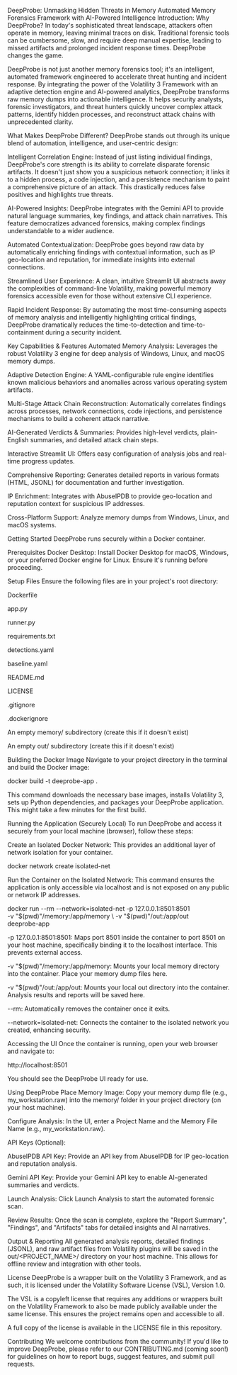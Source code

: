 DeepProbe: Unmasking Hidden Threats in Memory
Automated Memory Forensics Framework with AI-Powered Intelligence
Introduction: Why DeepProbe?
In today's sophisticated threat landscape, attackers often operate in memory, leaving minimal traces on disk. Traditional forensic tools can be cumbersome, slow, and require deep manual expertise, leading to missed artifacts and prolonged incident response times. DeepProbe changes the game.

DeepProbe is not just another memory forensics tool; it's an intelligent, automated framework engineered to accelerate threat hunting and incident response. By integrating the power of the Volatility 3 Framework with an adaptive detection engine and AI-powered analytics, DeepProbe transforms raw memory dumps into actionable intelligence. It helps security analysts, forensic investigators, and threat hunters quickly uncover complex attack patterns, identify hidden processes, and reconstruct attack chains with unprecedented clarity.

What Makes DeepProbe Different?
DeepProbe stands out through its unique blend of automation, intelligence, and user-centric design:

Intelligent Correlation Engine: Instead of just listing individual findings, DeepProbe's core strength is its ability to correlate disparate forensic artifacts. It doesn't just show you a suspicious network connection; it links it to a hidden process, a code injection, and a persistence mechanism to paint a comprehensive picture of an attack. This drastically reduces false positives and highlights true threats.

AI-Powered Insights: DeepProbe integrates with the Gemini API to provide natural language summaries, key findings, and attack chain narratives. This feature democratizes advanced forensics, making complex findings understandable to a wider audience.

Automated Contextualization: DeepProbe goes beyond raw data by automatically enriching findings with contextual information, such as IP geo-location and reputation, for immediate insights into external connections.

Streamlined User Experience: A clean, intuitive Streamlit UI abstracts away the complexities of command-line Volatility, making powerful memory forensics accessible even for those without extensive CLI experience.

Rapid Incident Response: By automating the most time-consuming aspects of memory analysis and intelligently highlighting critical findings, DeepProbe dramatically reduces the time-to-detection and time-to-containment during a security incident.

Key Capabilities & Features
Automated Memory Analysis: Leverages the robust Volatility 3 engine for deep analysis of Windows, Linux, and macOS memory dumps.

Adaptive Detection Engine: A YAML-configurable rule engine identifies known malicious behaviors and anomalies across various operating system artifacts.

Multi-Stage Attack Chain Reconstruction: Automatically correlates findings across processes, network connections, code injections, and persistence mechanisms to build a coherent attack narrative.

AI-Generated Verdicts & Summaries: Provides high-level verdicts, plain-English summaries, and detailed attack chain steps.

Interactive Streamlit UI: Offers easy configuration of analysis jobs and real-time progress updates.

Comprehensive Reporting: Generates detailed reports in various formats (HTML, JSONL) for documentation and further investigation.

IP Enrichment: Integrates with AbuseIPDB to provide geo-location and reputation context for suspicious IP addresses.

Cross-Platform Support: Analyze memory dumps from Windows, Linux, and macOS systems.

Getting Started
DeepProbe runs securely within a Docker container.

Prerequisites
Docker Desktop: Install Docker Desktop for macOS, Windows, or your preferred Docker engine for Linux. Ensure it's running before proceeding.

Setup Files
Ensure the following files are in your project's root directory:

Dockerfile

app.py

runner.py

requirements.txt

detections.yaml

baseline.yaml

README.md

LICENSE

.gitignore

.dockerignore

An empty memory/ subdirectory (create this if it doesn't exist)

An empty out/ subdirectory (create this if it doesn't exist)

Building the Docker Image
Navigate to your project directory in the terminal and build the Docker image:

docker build -t deeprobe-app .

This command downloads the necessary base images, installs Volatility 3, sets up Python dependencies, and packages your DeepProbe application. This might take a few minutes for the first build.

Running the Application (Securely Local)
To run DeepProbe and access it securely from your local machine (browser), follow these steps:

Create an Isolated Docker Network: This provides an additional layer of network isolation for your container.

docker network create isolated-net

Run the Container on the Isolated Network: This command ensures the application is only accessible via localhost and is not exposed on any public or network IP addresses.

docker run --rm --network=isolated-net -p 127.0.0.1:8501:8501 \
    -v "$(pwd)"/memory:/app/memory \
    -v "$(pwd)"/out:/app/out \
    deeprobe-app

-p 127.0.0.1:8501:8501: Maps port 8501 inside the container to port 8501 on your host machine, specifically binding it to the localhost interface. This prevents external access.

-v "$(pwd)"/memory:/app/memory: Mounts your local memory directory into the container. Place your memory dump files here.

-v "$(pwd)"/out:/app/out: Mounts your local out directory into the container. Analysis results and reports will be saved here.

--rm: Automatically removes the container once it exits.

--network=isolated-net: Connects the container to the isolated network you created, enhancing security.

Accessing the UI
Once the container is running, open your web browser and navigate to:

http://localhost:8501

You should see the DeepProbe UI ready for use.

Using DeepProbe
Place Memory Image: Copy your memory dump file (e.g., my_workstation.raw) into the memory/ folder in your project directory (on your host machine).

Configure Analysis: In the UI, enter a Project Name and the Memory File Name (e.g., my_workstation.raw).

API Keys (Optional):

AbuseIPDB API Key: Provide an API key from AbuseIPDB for IP geo-location and reputation analysis.

Gemini API Key: Provide your Gemini API key to enable AI-generated summaries and verdicts.

Launch Analysis: Click Launch Analysis to start the automated forensic scan.

Review Results: Once the scan is complete, explore the "Report Summary", "Findings", and "Artifacts" tabs for detailed insights and AI narratives.

Output & Reporting
All generated analysis reports, detailed findings (JSONL), and raw artifact files from Volatility plugins will be saved in the out/<PROJECT_NAME>/ directory on your host machine. This allows for offline review and integration with other tools.

License
DeepProbe is a wrapper built on the Volatility 3 Framework, and as such, it is licensed under the Volatility Software License (VSL), Version 1.0.

The VSL is a copyleft license that requires any additions or wrappers built on the Volatility Framework to also be made publicly available under the same license. This ensures the project remains open and accessible to all.

A full copy of the license is available in the LICENSE file in this repository.

Contributing
We welcome contributions from the community! If you'd like to improve DeepProbe, please refer to our CONTRIBUTING.md (coming soon!) for guidelines on how to report bugs, suggest features, and submit pull requests.
